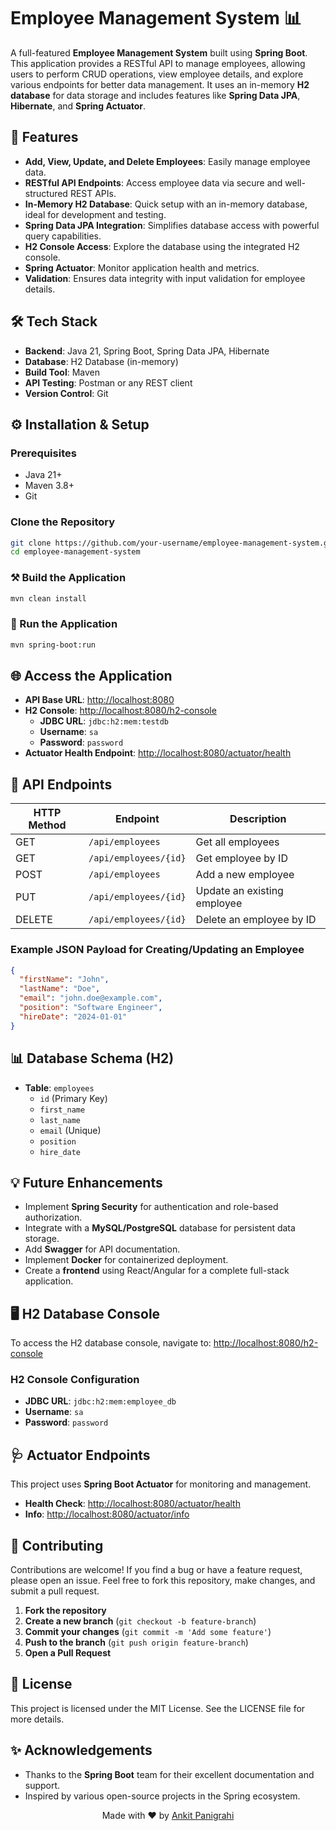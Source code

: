 # Employee Management System 📊

A full-featured **Employee Management System** built using **Spring Boot**. This application provides a RESTful API to manage employees, allowing users to perform CRUD operations, view employee details, and explore various endpoints for better data management. It uses an in-memory **H2 database** for data storage and includes features like **Spring Data JPA**, **Hibernate**, and **Spring Actuator**.

## 🌟 Features

- **Add, View, Update, and Delete Employees**: Easily manage employee data.
- **RESTful API Endpoints**: Access employee data via secure and well-structured REST APIs.
- **In-Memory H2 Database**: Quick setup with an in-memory database, ideal for development and testing.
- **Spring Data JPA Integration**: Simplifies database access with powerful query capabilities.
- **H2 Console Access**: Explore the database using the integrated H2 console.
- **Spring Actuator**: Monitor application health and metrics.
- **Validation**: Ensures data integrity with input validation for employee details.

## 🛠️ Tech Stack

- **Backend**: Java 21, Spring Boot, Spring Data JPA, Hibernate
- **Database**: H2 Database (in-memory)
- **Build Tool**: Maven
- **API Testing**: Postman or any REST client
- **Version Control**: Git

## ⚙️ Installation & Setup

### Prerequisites
- Java 21+
- Maven 3.8+
- Git

### Clone the Repository

```bash
git clone https://github.com/your-username/employee-management-system.git
cd employee-management-system
```

### ⚒️ Build the Application

```bash
mvn clean install
```

### 🚀 Run the Application

```bash
mvn spring-boot:run
```

## 🌐 Access the Application

* **API Base URL**: [http://localhost:8080](http://localhost:8080)
* **H2 Console**: [http://localhost:8080/h2-console](http://localhost:8080/h2)
  * **JDBC URL**: `jdbc:h2:mem:testdb`
  * **Username**: `sa`
  * **Password**: `password`
* **Actuator Health Endpoint**: [http://localhost:8080/actuator/health](http://localhost:8080/actuator/health)

## 🚀 API Endpoints

| HTTP Method | Endpoint               | Description                          |
|-------------|------------------------|--------------------------------------|
| GET         | `/api/employees`        | Get all employees                    |
| GET         | `/api/employees/{id}`   | Get employee by ID                   |
| POST        | `/api/employees`        | Add a new employee                   |
| PUT         | `/api/employees/{id}`   | Update an existing employee          |
| DELETE      | `/api/employees/{id}`   | Delete an employee by ID             |

### Example JSON Payload for Creating/Updating an Employee

```json
{
  "firstName": "John",
  "lastName": "Doe",
  "email": "john.doe@example.com",
  "position": "Software Engineer",
  "hireDate": "2024-01-01"
}
```

## 📊 Database Schema (H2)

* **Table**: `employees`
    * `id` (Primary Key)
    * `first_name`
    * `last_name`
    * `email` (Unique)
    * `position`
    * `hire_date`

## 💡 Future Enhancements

* Implement **Spring Security** for authentication and role-based authorization.
* Integrate with a **MySQL/PostgreSQL** database for persistent data storage.
* Add **Swagger** for API documentation.
* Implement **Docker** for containerized deployment.
* Create a **frontend** using React/Angular for a complete full-stack application.

## 🖥️ H2 Database Console

To access the H2 database console, navigate to: [http://localhost:8080/h2-console](http://localhost:8080/h2)

### H2 Console Configuration

* **JDBC URL**: `jdbc:h2:mem:employee_db`
* **Username**: `sa`
* **Password**: `password`

## 🩺 Actuator Endpoints

This project uses **Spring Boot Actuator** for monitoring and management.

* **Health Check**: [http://localhost:8080/actuator/health](http://localhost:8080/actuator/health)
* **Info**: [http://localhost:8080/actuator/info](http://localhost:8080/actuator/info)

## 🤝 Contributing

Contributions are welcome! If you find a bug or have a feature request, please open an issue. Feel free to fork this repository, make changes, and submit a pull request.

1. **Fork the repository**
2. **Create a new branch** (`git checkout -b feature-branch`)
3. **Commit your changes** (`git commit -m 'Add some feature'`)
4. **Push to the branch** (`git push origin feature-branch`)
5. **Open a Pull Request**

## 📄 License

This project is licensed under the MIT License. See the LICENSE file for more details.

## ✨ Acknowledgements

* Thanks to the **Spring Boot** team for their excellent documentation and support.
* Inspired by various open-source projects in the Spring ecosystem.

<p align="center">Made with ❤️ by <a href="https://github.com/your-username">Ankit Panigrahi</a></p>


